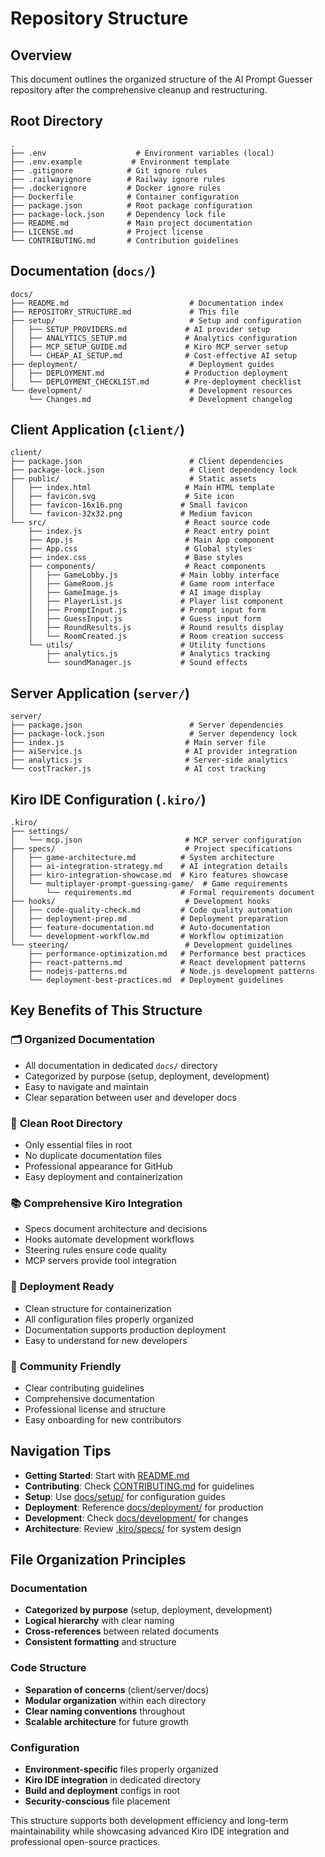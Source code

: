 # Repository Structure

## Overview
This document outlines the organized structure of the AI Prompt Guesser repository after the comprehensive cleanup and restructuring.

## Root Directory
```
.
├── .env                    # Environment variables (local)
├── .env.example           # Environment template
├── .gitignore            # Git ignore rules
├── .railwayignore        # Railway ignore rules
├── .dockerignore         # Docker ignore rules
├── Dockerfile            # Container configuration
├── package.json          # Root package configuration
├── package-lock.json     # Dependency lock file
├── README.md             # Main project documentation
├── LICENSE.md            # Project license
└── CONTRIBUTING.md       # Contribution guidelines
```

## Documentation (`docs/`)
```
docs/
├── README.md                           # Documentation index
├── REPOSITORY_STRUCTURE.md             # This file
├── setup/                              # Setup and configuration
│   ├── SETUP_PROVIDERS.md             # AI provider setup
│   ├── ANALYTICS_SETUP.md             # Analytics configuration
│   ├── MCP_SETUP_GUIDE.md             # Kiro MCP server setup
│   └── CHEAP_AI_SETUP.md              # Cost-effective AI setup
├── deployment/                         # Deployment guides
│   ├── DEPLOYMENT.md                  # Production deployment
│   └── DEPLOYMENT_CHECKLIST.md        # Pre-deployment checklist
└── development/                        # Development resources
    └── Changes.md                      # Development changelog
```

## Client Application (`client/`)
```
client/
├── package.json                        # Client dependencies
├── package-lock.json                   # Client dependency lock
├── public/                             # Static assets
│   ├── index.html                     # Main HTML template
│   ├── favicon.svg                    # Site icon
│   ├── favicon-16x16.png             # Small favicon
│   └── favicon-32x32.png             # Medium favicon
└── src/                               # React source code
    ├── index.js                       # React entry point
    ├── App.js                         # Main App component
    ├── App.css                        # Global styles
    ├── index.css                      # Base styles
    ├── components/                    # React components
    │   ├── GameLobby.js              # Main lobby interface
    │   ├── GameRoom.js               # Game room interface
    │   ├── GameImage.js              # AI image display
    │   ├── PlayerList.js             # Player list component
    │   ├── PromptInput.js            # Prompt input form
    │   ├── GuessInput.js             # Guess input form
    │   ├── RoundResults.js           # Round results display
    │   └── RoomCreated.js            # Room creation success
    └── utils/                        # Utility functions
        ├── analytics.js              # Analytics tracking
        └── soundManager.js           # Sound effects
```

## Server Application (`server/`)
```
server/
├── package.json                        # Server dependencies
├── package-lock.json                   # Server dependency lock
├── index.js                           # Main server file
├── aiService.js                       # AI provider integration
├── analytics.js                       # Server-side analytics
└── costTracker.js                     # AI cost tracking
```

## Kiro IDE Configuration (`.kiro/`)
```
.kiro/
├── settings/
│   └── mcp.json                       # MCP server configuration
├── specs/                             # Project specifications
│   ├── game-architecture.md          # System architecture
│   ├── ai-integration-strategy.md    # AI integration details
│   ├── kiro-integration-showcase.md  # Kiro features showcase
│   └── multiplayer-prompt-guessing-game/  # Game requirements
│       └── requirements.md           # Formal requirements document
├── hooks/                             # Development hooks
│   ├── code-quality-check.md         # Code quality automation
│   ├── deployment-prep.md            # Deployment preparation
│   ├── feature-documentation.md      # Auto-documentation
│   └── development-workflow.md       # Workflow optimization
└── steering/                          # Development guidelines
    ├── performance-optimization.md   # Performance best practices
    ├── react-patterns.md             # React development patterns
    ├── nodejs-patterns.md            # Node.js development patterns
    └── deployment-best-practices.md  # Deployment guidelines
```

## Key Benefits of This Structure

### 🗂️ **Organized Documentation**
- All documentation in dedicated `docs/` directory
- Categorized by purpose (setup, deployment, development)
- Easy to navigate and maintain
- Clear separation between user and developer docs

### 🎯 **Clean Root Directory**
- Only essential files in root
- No duplicate documentation files
- Professional appearance for GitHub
- Easy deployment and containerization

### 📚 **Comprehensive Kiro Integration**
- Specs document architecture and decisions
- Hooks automate development workflows
- Steering rules ensure code quality
- MCP servers provide tool integration

### 🚀 **Deployment Ready**
- Clean structure for containerization
- All configuration files properly organized
- Documentation supports production deployment
- Easy to understand for new developers

### 🤝 **Community Friendly**
- Clear contributing guidelines
- Comprehensive documentation
- Professional license and structure
- Easy onboarding for new contributors

## Navigation Tips

- **Getting Started**: Start with [README.md](../README.md)
- **Contributing**: Check [CONTRIBUTING.md](../CONTRIBUTING.md) for guidelines
- **Setup**: Use [docs/setup/](setup/) for configuration guides
- **Deployment**: Reference [docs/deployment/](deployment/) for production
- **Development**: Check [docs/development/](development/) for changes
- **Architecture**: Review [.kiro/specs/](../.kiro/specs/) for system design

## File Organization Principles

### **Documentation**
- **Categorized by purpose** (setup, deployment, development)
- **Logical hierarchy** with clear naming
- **Cross-references** between related documents
- **Consistent formatting** and structure

### **Code Structure**
- **Separation of concerns** (client/server/docs)
- **Modular organization** within each directory
- **Clear naming conventions** throughout
- **Scalable architecture** for future growth

### **Configuration**
- **Environment-specific** files properly organized
- **Kiro IDE integration** in dedicated directory
- **Build and deployment** configs in root
- **Security-conscious** file placement

This structure supports both development efficiency and long-term maintainability while showcasing advanced Kiro IDE integration and professional open-source practices.